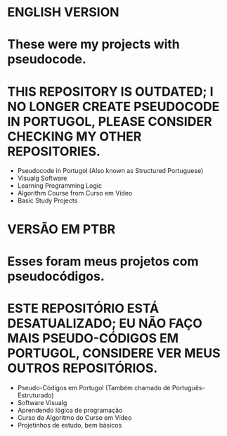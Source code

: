 <h1>ENGLISH VERSION</h1>

<h1>These were my projects with pseudocode.</h1>
<h1>THIS REPOSITORY IS OUTDATED; I NO LONGER CREATE PSEUDOCODE IN PORTUGOL, PLEASE CONSIDER CHECKING MY OTHER REPOSITORIES.</h1>

- Pseudocode in Portugol (Also known as Structured Portuguese)
- Visualg Software
- Learning Programming Logic
- Algorithm Course from Curso em Vídeo
- Basic Study Projects

#

<h1>VERSÃO EM PTBR</h1>
<h1>Esses foram meus projetos com pseudocódigos.</h1>
<h1>ESTE REPOSITÓRIO ESTÁ DESATUALIZADO; EU NÃO FAÇO MAIS PSEUDO-CÓDIGOS EM PORTUGOL, CONSIDERE VER MEUS OUTROS REPOSITÓRIOS.</h1>

- Pseudo-Códigos em Portugol (Também chamado de Português-Estruturado)
- Software Visualg
- Aprendendo lógica de programação
- Curso de Algoritmo do Curso em Vídeo
- Projetinhos de estudo, bem básicos
